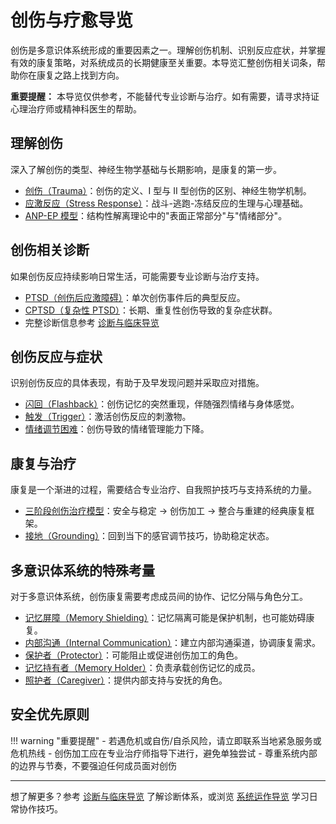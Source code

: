 # 创伤与疗愈导览

创伤是多意识体系统形成的重要因素之一。理解创伤机制、识别反应症状，并掌握有效的康复策略，对系统成员的长期健康至关重要。本导览汇整创伤相关词条，帮助你在康复之路上找到方向。

**重要提醒：** 本导览仅供参考，不能替代专业诊断与治疗。如有需要，请寻求持证心理治疗师或精神科医生的帮助。

## 理解创伤

深入了解创伤的类型、神经生物学基础与长期影响，是康复的第一步。

- [创伤（Trauma）](entries/Trauma.md)：创伤的定义、I 型与 II 型创伤的区别、神经生物学机制。
- [应激反应（Stress Response）](entries/Stress-Response.md)：战斗-逃跑-冻结反应的生理与心理基础。
- [ANP-EP 模型](entries/Apparently-Normal-Part-Emotional-Part-Model.md)：结构性解离理论中的"表面正常部分"与"情绪部分"。

## 创伤相关诊断

如果创伤反应持续影响日常生活，可能需要专业诊断与治疗支持。

- [PTSD（创伤后应激障碍）](entries/PTSD.md)：单次创伤事件后的典型反应。
- [CPTSD（复杂性 PTSD）](entries/CPTSD.md)：长期、重复性创伤导致的复杂症状群。
- 完整诊断信息参考 [诊断与临床导览](Clinical-Diagnosis-Guide.md)

## 创伤反应与症状

识别创伤反应的具体表现，有助于及早发现问题并采取应对措施。

- [闪回（Flashback）](entries/Flashback.md)：创伤记忆的突然重现，伴随强烈情绪与身体感觉。
- [触发（Trigger）](entries/Trigger.md)：激活创伤反应的刺激物。
- [情绪调节困难](entries/Emotion-Regulation.md)：创伤导致的情绪管理能力下降。

## 康复与治疗

康复是一个渐进的过程，需要结合专业治疗、自我照护技巧与支持系统的力量。

- [三阶段创伤治疗模型](entries/Three-Phase-Trauma-Treatment.md)：安全与稳定 → 创伤加工 → 整合与重建的经典康复框架。
- [接地（Grounding）](entries/Grounding.md)：回到当下的感官调节技巧，协助稳定状态。

## 多意识体系统的特殊考量

对于多意识体系统，创伤康复需要考虑成员间的协作、记忆分隔与角色分工。

- [记忆屏障（Memory Shielding）](entries/Memory-Shielding.md)：记忆隔离可能是保护机制，也可能妨碍康复。
- [内部沟通（Internal Communication）](entries/Internal-Communication.md)：建立内部沟通渠道，协调康复需求。
- [保护者（Protector）](entries/Protector.md)：可能阻止或促进创伤加工的角色。
- [记忆持有者（Memory Holder）](entries/Memory-Holder.md)：负责承载创伤记忆的成员。
- [照护者（Caregiver）](entries/Caregiver.md)：提供内部支持与安抚的角色。

## 安全优先原则

!!! warning "重要提醒"
    - 若遇危机或自伤/自杀风险，请立即联系当地紧急服务或危机热线
    - 创伤加工应在专业治疗师指导下进行，避免单独尝试
    - 尊重系统内部的边界与节奏，不要强迫任何成员面对创伤

---

想了解更多？参考 [诊断与临床导览](Clinical-Diagnosis-Guide.md) 了解诊断体系，或浏览 [系统运作导览](System-Operations.md) 学习日常协作技巧。
